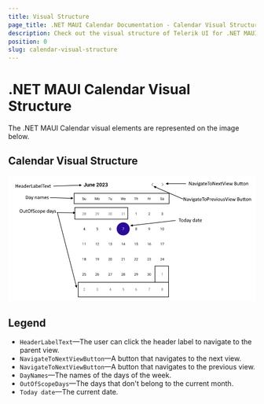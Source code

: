 ```yaml
---
title: Visual Structure
page_title: .NET MAUI Calendar Documentation - Calendar Visual Structure
description: Check out the visual structure of Telerik UI for .NET MAUI Calendar control, and learn what are the visual elements of the component.
position: 0
slug: calendar-visual-structure
---
```


# .NET MAUI Calendar Visual Structure

The .NET MAUI Calendar visual elements are represented on the image below.

## Calendar Visual Structure

![Calendar Visual Structure](images/calendar-visual-structure.png "Visual elements of Calendar control")

## Legend

- `HeaderLabelText`&mdash;The user can click the header label to navigate to the parent view.
- `NavigateToNextViewButton`&mdash;A button that navigates to the next view.
- `NavigateToNextViewButton`&mdash;A button that navigates to the previous view.
- `DayNames`&mdash;The names of the days of the week.
- `OutOfScopeDays`&mdash;The days that don't belong to the current month.
- `Today date`&mdash;The current date.
